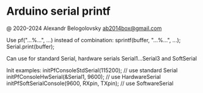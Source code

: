 
Arduino serial printf
=====================

@ 2020-2024 Alexandr Belogolovsky ab2014box@gmail.com

Use pf("...%...", ...) instead of combination:
  sprintf(buffer, "...%...", ...);
  Serial.print(buffer);

Can use for standard Serial, hardware serials Serial1...Serial3 and SoftSerial

Init examples:
  initPfConsoleStdSerial(115200); // use standard Serial
  initPfConsoleHwSerial(&Serial1, 9600); // use HardwareSerial
  initPfSoftSerialConsole(9600, RXpin, TXpin); // use SoftwareSerial
